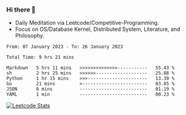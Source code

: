 ### Hi there 👋
* Daily Meditation via Leetcode/Competitive-Programming.
* Focus on OS/Database Kernel, Distributed System, Literature, and Philosophy.

<!--START_SECTION:waka-->

```text
From: 07 January 2023 - To: 26 January 2023

Total Time: 9 hrs 21 mins

Markdown   5 hrs 11 mins   >>>>>>>>>>>>>>-----------   55.43 %
sh         2 hrs 25 mins   >>>>>>-------------------   25.88 %
Python     1 hr 15 mins    >>>----------------------   13.39 %
Go         21 mins         >------------------------   03.85 %
JSON       6 mins          -------------------------   01.19 %
YAML       1 min           -------------------------   00.23 %
```

<!--END_SECTION:waka-->

<!--
**fxrcode/fxrcode** is a ✨ _special_ ✨ repository because its `README.md` (this file) appears on your GitHub profile.

Here are some ideas to get you started:

- 🔭 I’m currently working on ...
- 🌱 I’m currently learning ...
- 👯 I’m looking to collaborate on ...
- 🤔 I’m looking for help with ...
- 💬 Ask me about ...
- 📫 How to reach me: ...
- 😄 Pronouns: ...
- ⚡ Fun fact: ...
-->
[![Leetcode Stats](https://leetcard.jacoblin.cool/hzhang413?font=Fira+Mono)](https://leetcode.com/hzhang413)
<!-- ![image](./cyberpunk-ghost-in-the-shell.gif)
![image](./gis-archive.png) -->
